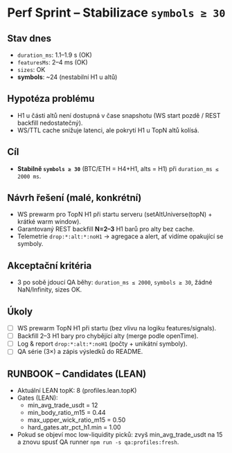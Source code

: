 # Perf Sprint – Stabilizace `symbols ≥ 30`

## Stav dnes
- `duration_ms`: 1.1–1.9 s (OK)
- `featuresMs`: 2–4 ms (OK)
- `sizes`: OK
- **symbols**: ~24 (nestabilní H1 u altů)

## Hypotéza problému
- H1 u části altů není dostupná v čase snapshotu (WS start pozdě / REST backfill nedostatečný).
- WS/TTL cache snižuje latenci, ale pokrytí H1 u TopN altů kolísá.

## Cíl
- **Stabilně `symbols ≥ 30`** (BTC/ETH = H4+H1, alts = H1) při `duration_ms ≤ 2000 ms`.

## Návrh řešení (malé, konkrétní)
- WS prewarm pro TopN H1 při startu serveru (setAltUniverse(topN) + krátké warm window).
- Garantovaný REST backfill **N=2–3** H1 barů pro alty bez cache.
- Telemetrie `drop:*:alt:*:noH1` → agregace a alert, ať vidíme opakující se symboly.

## Akceptační kritéria
- 3 po sobě jdoucí QA běhy: `duration_ms ≤ 2000`, `symbols ≥ 30`, žádné NaN/Infinity, sizes OK.

## Úkoly
- [ ] WS prewarm TopN H1 při startu (bez vlivu na logiku features/signals).
- [ ] Backfill 2–3 H1 bary pro chybějící alty (merge podle openTime).
- [ ] Log & report `drop:*:alt:*:noH1` (počty + unikátní symboly).
- [ ] QA série (3×) a zápis výsledků do README.

## RUNBOOK – Candidates (LEAN)

- Aktuální LEAN topK: 8 (profiles.lean.topK)
- Gates (LEAN):
  - min_avg_trade_usdt = 12
  - min_body_ratio_m15 = 0.44
  - max_upper_wick_ratio_m15 = 0.50
  - hard_gates.atr_pct_h1.min = 1.00
- Pokud se objeví moc low-liquidity picků: zvyš min_avg_trade_usdt na 15 a znovu spusť QA runner `npm run -s qa:profiles:fresh`.

